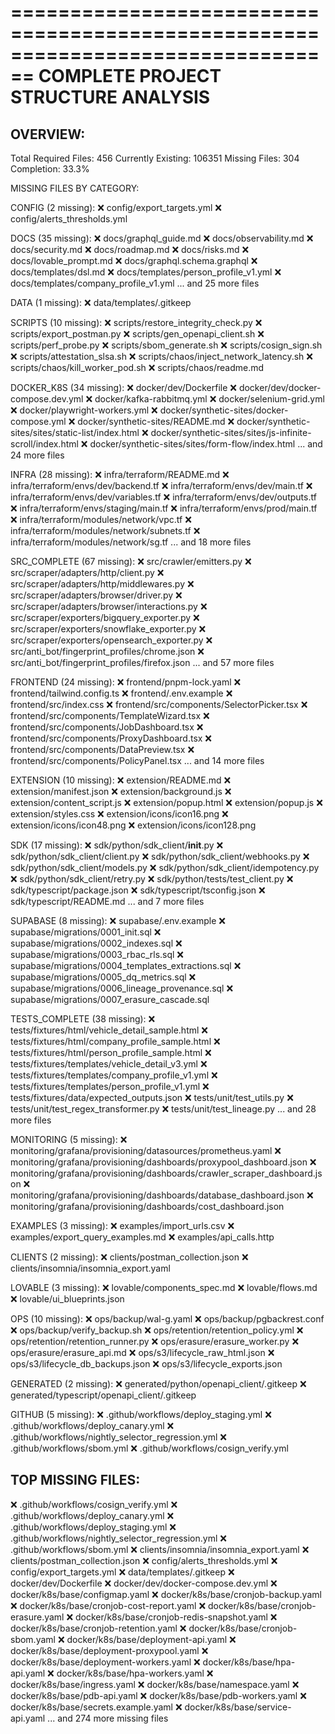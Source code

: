 
================================================================================
COMPLETE PROJECT STRUCTURE ANALYSIS
================================================================================

OVERVIEW:
---------
Total Required Files: 456
Currently Existing: 106351
Missing Files: 304
Completion: 33.3%

MISSING FILES BY CATEGORY:

CONFIG (2 missing):
  ❌ config/export_targets.yml
  ❌ config/alerts_thresholds.yml

DOCS (35 missing):
  ❌ docs/graphql_guide.md
  ❌ docs/observability.md
  ❌ docs/security.md
  ❌ docs/roadmap.md
  ❌ docs/risks.md
  ❌ docs/lovable_prompt.md
  ❌ docs/graphql.schema.graphql
  ❌ docs/templates/dsl.md
  ❌ docs/templates/person_profile_v1.yml
  ❌ docs/templates/company_profile_v1.yml
  ... and 25 more files

DATA (1 missing):
  ❌ data/templates/.gitkeep

SCRIPTS (10 missing):
  ❌ scripts/restore_integrity_check.py
  ❌ scripts/export_postman.py
  ❌ scripts/gen_openapi_client.sh
  ❌ scripts/perf_probe.py
  ❌ scripts/sbom_generate.sh
  ❌ scripts/cosign_sign.sh
  ❌ scripts/attestation_slsa.sh
  ❌ scripts/chaos/inject_network_latency.sh
  ❌ scripts/chaos/kill_worker_pod.sh
  ❌ scripts/chaos/readme.md

DOCKER_K8S (34 missing):
  ❌ docker/dev/Dockerfile
  ❌ docker/dev/docker-compose.dev.yml
  ❌ docker/kafka-rabbitmq.yml
  ❌ docker/selenium-grid.yml
  ❌ docker/playwright-workers.yml
  ❌ docker/synthetic-sites/docker-compose.yml
  ❌ docker/synthetic-sites/README.md
  ❌ docker/synthetic-sites/sites/static-list/index.html
  ❌ docker/synthetic-sites/sites/js-infinite-scroll/index.html
  ❌ docker/synthetic-sites/sites/form-flow/index.html
  ... and 24 more files

INFRA (28 missing):
  ❌ infra/terraform/README.md
  ❌ infra/terraform/envs/dev/backend.tf
  ❌ infra/terraform/envs/dev/main.tf
  ❌ infra/terraform/envs/dev/variables.tf
  ❌ infra/terraform/envs/dev/outputs.tf
  ❌ infra/terraform/envs/staging/main.tf
  ❌ infra/terraform/envs/prod/main.tf
  ❌ infra/terraform/modules/network/vpc.tf
  ❌ infra/terraform/modules/network/subnets.tf
  ❌ infra/terraform/modules/network/sg.tf
  ... and 18 more files

SRC_COMPLETE (67 missing):
  ❌ src/crawler/emitters.py
  ❌ src/scraper/adapters/http/client.py
  ❌ src/scraper/adapters/http/middlewares.py
  ❌ src/scraper/adapters/browser/driver.py
  ❌ src/scraper/adapters/browser/interactions.py
  ❌ src/scraper/exporters/bigquery_exporter.py
  ❌ src/scraper/exporters/snowflake_exporter.py
  ❌ src/scraper/exporters/opensearch_exporter.py
  ❌ src/anti_bot/fingerprint_profiles/chrome.json
  ❌ src/anti_bot/fingerprint_profiles/firefox.json
  ... and 57 more files

FRONTEND (24 missing):
  ❌ frontend/pnpm-lock.yaml
  ❌ frontend/tailwind.config.ts
  ❌ frontend/.env.example
  ❌ frontend/src/index.css
  ❌ frontend/src/components/SelectorPicker.tsx
  ❌ frontend/src/components/TemplateWizard.tsx
  ❌ frontend/src/components/JobDashboard.tsx
  ❌ frontend/src/components/ProxyDashboard.tsx
  ❌ frontend/src/components/DataPreview.tsx
  ❌ frontend/src/components/PolicyPanel.tsx
  ... and 14 more files

EXTENSION (10 missing):
  ❌ extension/README.md
  ❌ extension/manifest.json
  ❌ extension/background.js
  ❌ extension/content_script.js
  ❌ extension/popup.html
  ❌ extension/popup.js
  ❌ extension/styles.css
  ❌ extension/icons/icon16.png
  ❌ extension/icons/icon48.png
  ❌ extension/icons/icon128.png

SDK (17 missing):
  ❌ sdk/python/sdk_client/__init__.py
  ❌ sdk/python/sdk_client/client.py
  ❌ sdk/python/sdk_client/webhooks.py
  ❌ sdk/python/sdk_client/models.py
  ❌ sdk/python/sdk_client/idempotency.py
  ❌ sdk/python/sdk_client/retry.py
  ❌ sdk/python/tests/test_client.py
  ❌ sdk/typescript/package.json
  ❌ sdk/typescript/tsconfig.json
  ❌ sdk/typescript/README.md
  ... and 7 more files

SUPABASE (8 missing):
  ❌ supabase/.env.example
  ❌ supabase/migrations/0001_init.sql
  ❌ supabase/migrations/0002_indexes.sql
  ❌ supabase/migrations/0003_rbac_rls.sql
  ❌ supabase/migrations/0004_templates_extractions.sql
  ❌ supabase/migrations/0005_dq_metrics.sql
  ❌ supabase/migrations/0006_lineage_provenance.sql
  ❌ supabase/migrations/0007_erasure_cascade.sql

TESTS_COMPLETE (38 missing):
  ❌ tests/fixtures/html/vehicle_detail_sample.html
  ❌ tests/fixtures/html/company_profile_sample.html
  ❌ tests/fixtures/html/person_profile_sample.html
  ❌ tests/fixtures/templates/vehicle_detail_v3.yml
  ❌ tests/fixtures/templates/company_profile_v1.yml
  ❌ tests/fixtures/templates/person_profile_v1.yml
  ❌ tests/fixtures/data/expected_outputs.json
  ❌ tests/unit/test_utils.py
  ❌ tests/unit/test_regex_transformer.py
  ❌ tests/unit/test_lineage.py
  ... and 28 more files

MONITORING (5 missing):
  ❌ monitoring/grafana/provisioning/datasources/prometheus.yaml
  ❌ monitoring/grafana/provisioning/dashboards/proxypool_dashboard.json
  ❌ monitoring/grafana/provisioning/dashboards/crawler_scraper_dashboard.json
  ❌ monitoring/grafana/provisioning/dashboards/database_dashboard.json
  ❌ monitoring/grafana/provisioning/dashboards/cost_dashboard.json

EXAMPLES (3 missing):
  ❌ examples/import_urls.csv
  ❌ examples/export_query_examples.md
  ❌ examples/api_calls.http

CLIENTS (2 missing):
  ❌ clients/postman_collection.json
  ❌ clients/insomnia/insomnia_export.yaml

LOVABLE (3 missing):
  ❌ lovable/components_spec.md
  ❌ lovable/flows.md
  ❌ lovable/ui_blueprints.json

OPS (10 missing):
  ❌ ops/backup/wal-g.yaml
  ❌ ops/backup/pgbackrest.conf
  ❌ ops/backup/verify_backup.sh
  ❌ ops/retention/retention_policy.yml
  ❌ ops/retention/retention_runner.py
  ❌ ops/erasure/erasure_worker.py
  ❌ ops/erasure/erasure_api.md
  ❌ ops/s3/lifecycle_raw_html.json
  ❌ ops/s3/lifecycle_db_backups.json
  ❌ ops/s3/lifecycle_exports.json

GENERATED (2 missing):
  ❌ generated/python/openapi_client/.gitkeep
  ❌ generated/typescript/openapi_client/.gitkeep

GITHUB (5 missing):
  ❌ .github/workflows/deploy_staging.yml
  ❌ .github/workflows/deploy_canary.yml
  ❌ .github/workflows/nightly_selector_regression.yml
  ❌ .github/workflows/sbom.yml
  ❌ .github/workflows/cosign_verify.yml

TOP MISSING FILES:
--------------------
❌ .github/workflows/cosign_verify.yml
❌ .github/workflows/deploy_canary.yml
❌ .github/workflows/deploy_staging.yml
❌ .github/workflows/nightly_selector_regression.yml
❌ .github/workflows/sbom.yml
❌ clients/insomnia/insomnia_export.yaml
❌ clients/postman_collection.json
❌ config/alerts_thresholds.yml
❌ config/export_targets.yml
❌ data/templates/.gitkeep
❌ docker/dev/Dockerfile
❌ docker/dev/docker-compose.dev.yml
❌ docker/k8s/base/configmap.yaml
❌ docker/k8s/base/cronjob-backup.yaml
❌ docker/k8s/base/cronjob-cost-report.yaml
❌ docker/k8s/base/cronjob-erasure.yaml
❌ docker/k8s/base/cronjob-redis-snapshot.yaml
❌ docker/k8s/base/cronjob-retention.yaml
❌ docker/k8s/base/cronjob-sbom.yaml
❌ docker/k8s/base/deployment-api.yaml
❌ docker/k8s/base/deployment-proxypool.yaml
❌ docker/k8s/base/deployment-workers.yaml
❌ docker/k8s/base/hpa-api.yaml
❌ docker/k8s/base/hpa-workers.yaml
❌ docker/k8s/base/ingress.yaml
❌ docker/k8s/base/namespace.yaml
❌ docker/k8s/base/pdb-api.yaml
❌ docker/k8s/base/pdb-workers.yaml
❌ docker/k8s/base/secrets.example.yaml
❌ docker/k8s/base/service-api.yaml
... and 274 more missing files
